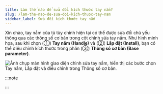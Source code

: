 ```yaml
---
title: Làm thế nào để sửa đổi kích thước tay nắm?
slug: /lam-the-nao-de-sua-doi-kich-thuoc-tay-nam
sidebar_label: Sửa đổi kích thước tay nắm
---
```


Xin chào, tay nắm của tủ tùy chỉnh hiện tại có thể được sửa đổi chủ yếu thông qua các thông số cơ bản trong cột chỉnh sửa tay nắm. Như hình minh họa, sau khi chọn (①) **Tay nắm (Handle)** và (②) **Lắp đặt (Install)**, bạn có thể điều chỉnh kích thước trong phần (③) **Thông số cơ bản (Base parameter)**.

![Ảnh chụp màn hình giao diện chỉnh sửa tay nắm, hiển thị các bước chọn Tay nắm, Lắp đặt và điều chỉnh trong Thông số cơ bản.](https://storage.googleapis.com/jegavn_kb/images/4678acd9-4163-4903-afe9-d512c70cb2ac.png)

:::note

:::